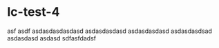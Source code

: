 # lc-test-4
asf asdf
 asdasdasdasdasd
asdasdasdasd
asdasdasdasd
asdasdasdsad
asdasdasd
asdasd
sdfasfdadsf
